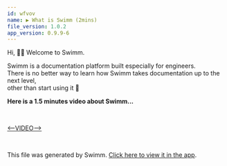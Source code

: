 ```yaml
---
id: wfvov
name: ▶️ What is Swimm (2mins)
file_version: 1.0.2
app_version: 0.9.9-6
---
```


Hi, 🙋🏻‍ Welcome to Swimm.

Swimm is a documentation platform built especially for engineers.  
There is no better way to learn how Swimm takes documentation up to the next level,  
other than start using it 💪

**Here is a 1.5 minutes video about Swimm...**

<br/>

[<--VIDEO-->](https://www.youtube.com/watch?v=mNvIzGI5y4A&ab_channel=Swimm)

<br/>

This file was generated by Swimm. [Click here to view it in the app](http://localhost:5000/repos/Z2l0aHViJTNBJTNBcHJvcGVydHktbGlzdGluZy1zYW5kYm94JTNBJTNBc3dpbW1pbw==/docs/wfvov).